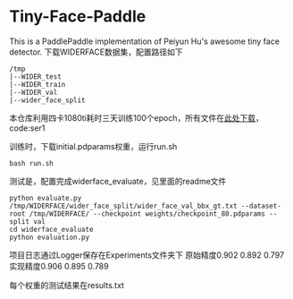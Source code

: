 # Tiny-Face-Paddle
This is a PaddlePaddle implementation of Peiyun Hu's awesome tiny face detector.
下载WIDERFACE数据集，配置路径如下
```
/tmp
|--WIDER_test
|--WIDER_train
|--WIDER_val
|--wider_face_split
```
本仓库利用四卡1080ti耗时三天训练100个epoch，所有文件在[此处下载](https://pan.baidu.com/s/1grltos3o03ybsRwNdy8-DA)，code:ser1

训练时，下载initial.pdparams权重，运行run.sh
```
bash run.sh
```

测试是，配置完成widerface_evaluate，见里面的readme文件
```shell
python evaluate.py /tmp/WIDERFACE/wider_face_split/wider_face_val_bbx_gt.txt --dataset-root /tmp/WIDERFACE/ --checkpoint weights/checkpoint_80.pdparams --split val
cd widerface_evaluate
python evaluation.py
```
项目日志通过Logger保存在Experiments文件夹下
原始精度0.902 0.892 0.797
实现精度0.906 0.895 0.789

每个权重的测试结果在results.txt
